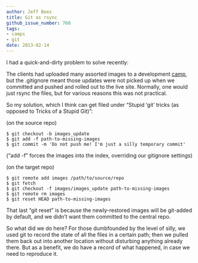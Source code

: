 ```yaml
---
author: Jeff Boes
title: Git as rsync
github_issue_number: 760
tags:
- camps
- git
date: 2013-02-14
---
```




I had a quick-and-dirty problem to solve recently:

The clients had uploaded many assorted images to a development [camp](http://devcamps.org), but the .gitignore meant those updates were not picked up when we committed and pushed and rolled out to the live site. Normally, one would just rsync the files, but for various reasons this was not practical.

So my solution, which I think can get filed under “Stupid ‘git’ tricks (as opposed to Tricks of a Stupid Git)”:

(on the source repo)

```
$ git checkout -b images_update
$ git add -f path-to-missing-images
$ git commit -m 'Do not push me! I'm just a silly temporary commit'
```

(“add -f” forces the images into the index, overriding our gitignore settings)

(on the target repo)

```
$ git remote add images /path/to/source/repo
$ git fetch
$ git checkout -f images/images_update path-to-missing-images
$ git remote rm images
$ git reset HEAD path-to-missing-images
```

That last “git reset” is because the newly-restored images will be git-added by default, and we didn’t want them committed to the central repo.

So what did we do here? For those dumbfounded by the level of silly, we used git to record the state of all the files in a certain path; then we pulled them back out into another location without disturbing anything already there. But as a benefit, we do have a record of what happened, in case we need to reproduce it.


